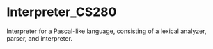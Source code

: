 # Interpreter_CS280
Interpreter for a Pascal-like language, consisting of a lexical analyzer, parser, and interpreter.

